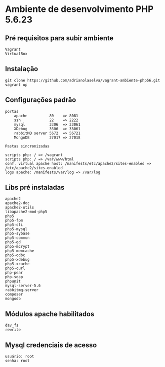 Ambiente de desenvolvimento PHP 5.6.23
=======================


## Pré requisitos para subir ambiente
	
	Vagrant
	VirtualBox

## Instalação

    git clone https://github.com/adrianolaselva/vagrant-ambiente-php56.git
    vagrant up

## Configurações padrão

	portas
		apache  		80 	  => 8081
		ssh 			22 	  => 2222
		mysql			3306  => 33061
		XDebug			3306  => 33061
		rabbitMQ server	5672  => 56721
		MongoDB			27017 => 27018
		
	Pastas sincronizadas
	
	scripts php: / => /vagrant
	scripts php: / => /var/www/html
	conf. virtual apache host: /manifests/etc/apache2/sites-enabled => /etc/apache2/sites-enabled
	logs apache: /manifests/var/log => /var/log
	
## Libs pré instaladas
	
	apache2 
	apache2-doc 
	apache2-utils 
	libapache2-mod-php5
	php5 
	php5-fpm 
	php5-cli 
	php5-mysql 
	php5-sybase 
	php5-common
	php5-gd 
	php5-mcrypt 
	php5-memcache  
	php5-odbc
	php5-xdebug 
	php5-xcache 
	php5-curl 
	php-pear
	php-soap
	phpunit
	mysql-server-5.6
	rabbitmq-server
	composer
	mongodb
	
## Módulos apache habilitados

	dav_fs
	rewrite


## Mysql credenciais de acesso

	usuário: root
	senha: root
	